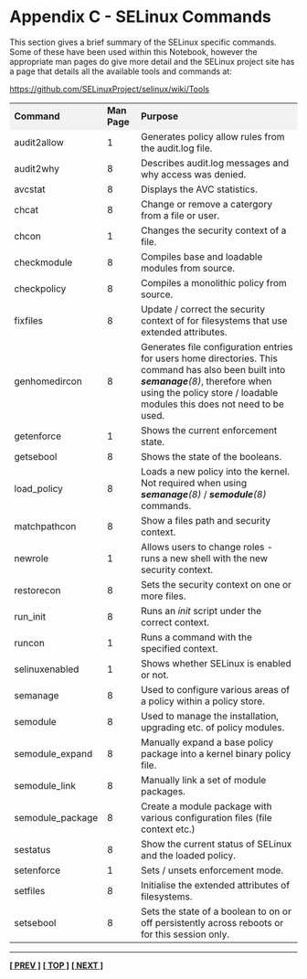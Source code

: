 # Appendix C - SELinux Commands

This section gives a brief summary of the SELinux specific commands.
Some of these have been used within this Notebook, however the
appropriate man pages do give more detail and the SELinux project site
has a page that details all the available tools and commands at:

<https://github.com/SELinuxProject/selinux/wiki/Tools>

<table>
<tbody>
<tr style="background-color:#F2F2F2;">
<td><strong>Command</strong></td>
<td><strong>Man Page</strong></td>
<td><strong>Purpose</strong></td>
</tr>
<tr>
<td>audit2allow</td>
<td>1</td>
<td>Generates policy allow rules from the audit.log file.</td>
</tr>
<tr>
<td>audit2why</td>
<td>8</td>
<td>Describes audit.log messages and why access was denied.</td>
</tr>
<tr>
<td>avcstat</td>
<td>8</td>
<td>Displays the AVC statistics.</td>
</tr>
<tr>
<td>chcat</td>
<td>8</td>
<td>Change or remove a catergory from a file or user. </td>
</tr>
<tr>
<td>chcon</td>
<td>1</td>
<td>Changes the security context of a file.</td>
</tr>
<tr>
<td>checkmodule</td>
<td>8</td>
<td>Compiles base and loadable modules from source.</td>
</tr>
<tr>
<td>checkpolicy</td>
<td>8</td>
<td>Compiles a monolithic policy from source.</td>
</tr>
<tr>
<td>fixfiles</td>
<td>8</td>
<td>Update / correct the security context of for filesystems that use extended attributes.</td>
</tr>
<tr>
<td>genhomedircon</td>
<td>8</td>
<td>Generates file configuration entries for users home directories. This command has also been built into <em><strong>semanage</strong>(8)</em>, therefore when using the policy store / loadable modules this does not need to be used.</td>
</tr>
<tr>
<td>getenforce</td>
<td>1</td>
<td>Shows the current enforcement state.</td>
</tr>
<tr>
<td>getsebool</td>
<td>8</td>
<td>Shows the state of the booleans.</td>
</tr>
<tr>
<td>load_policy</td>
<td>8</td>
<td>Loads a new policy into the kernel. Not required when using <em><strong>semanage</strong>(8)</em> / <em><strong>semodule</strong>(8)</em> commands.</td>
</tr>
<tr>
<td>matchpathcon</td>
<td>8</td>
<td>Show a files path and security context.</td>
</tr>
<tr>
<td>newrole</td>
<td>1</td>
<td>Allows users to change roles - runs a new shell with the new security context.</td>
</tr>
<tr>
<td>restorecon</td>
<td>8</td>
<td>Sets the security context on one or more files.</td>
</tr>
<tr>
<td>run_init</td>
<td>8</td>
<td>Runs an <em>init</em> script under the correct context.</td>
</tr>
<tr>
<td>runcon</td>
<td>1</td>
<td>Runs a command with the specified context.</td>
</tr>
<tr>
<td>selinuxenabled </td>
<td>1</td>
<td>Shows whether SELinux is enabled or not.</td>
</tr>
<tr>
<td>semanage</td>
<td>8</td>
<td>Used to configure various areas of a policy within a policy store.</td>
</tr>
<tr>
<td>semodule</td>
<td>8</td>
<td>Used to manage the installation, upgrading etc. of policy modules.</td>
</tr>
<tr>
<td>semodule_expand</td>
<td>8</td>
<td>Manually expand a base policy package into a kernel binary policy file.</td>
</tr>
<tr>
<td>semodule_link </td>
<td>8</td>
<td>Manually link a set of module packages.</td>
</tr>
<tr>
<td>semodule_package</td>
<td>8</td>
<td>Create a module package with various configuration files (file context etc.)</td>
</tr>
<tr>
<td>sestatus</td>
<td>8</td>
<td>Show the current status of SELinux and the loaded policy.</td>
</tr>
<tr>
<td>setenforce</td>
<td>1</td>
<td>Sets / unsets enforcement mode.</td>
</tr>
<tr>
<td>setfiles</td>
<td>8</td>
<td>Initialise the extended attributes of filesystems.</td>
</tr>
<tr>
<td>setsebool</td>
<td>8</td>
<td>Sets the state of a boolean to on or off persistently across reboots or for this session only. </td>
</tr>
</tbody>
</table>



<!-- %CUTHERE% -->

---
**[[ PREV ]](libselinux_functions.md)** **[[ TOP ]](#)** **[[ NEXT ]](debug_policy_hints.md)**
